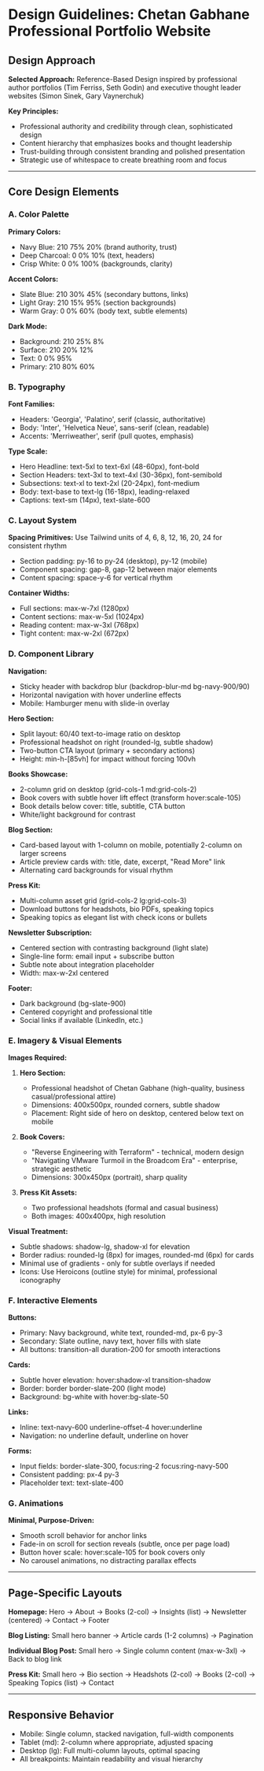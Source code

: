 # Design Guidelines: Chetan Gabhane Professional Portfolio Website

## Design Approach

**Selected Approach:** Reference-Based Design inspired by professional author portfolios (Tim Ferriss, Seth Godin) and executive thought leader websites (Simon Sinek, Gary Vaynerchuk)

**Key Principles:**
- Professional authority and credibility through clean, sophisticated design
- Content hierarchy that emphasizes books and thought leadership
- Trust-building through consistent branding and polished presentation
- Strategic use of whitespace to create breathing room and focus

---

## Core Design Elements

### A. Color Palette

**Primary Colors:**
- Navy Blue: 210 75% 20% (brand authority, trust)
- Deep Charcoal: 0 0% 10% (text, headers)
- Crisp White: 0 0% 100% (backgrounds, clarity)

**Accent Colors:**
- Slate Blue: 210 30% 45% (secondary buttons, links)
- Light Gray: 210 15% 95% (section backgrounds)
- Warm Gray: 0 0% 60% (body text, subtle elements)

**Dark Mode:**
- Background: 210 25% 8%
- Surface: 210 20% 12%
- Text: 0 0% 95%
- Primary: 210 80% 60%

### B. Typography

**Font Families:**
- Headers: 'Georgia', 'Palatino', serif (classic, authoritative)
- Body: 'Inter', 'Helvetica Neue', sans-serif (clean, readable)
- Accents: 'Merriweather', serif (pull quotes, emphasis)

**Type Scale:**
- Hero Headline: text-5xl to text-6xl (48-60px), font-bold
- Section Headers: text-3xl to text-4xl (30-36px), font-semibold
- Subsections: text-xl to text-2xl (20-24px), font-medium
- Body: text-base to text-lg (16-18px), leading-relaxed
- Captions: text-sm (14px), text-slate-600

### C. Layout System

**Spacing Primitives:** Use Tailwind units of 4, 6, 8, 12, 16, 20, 24 for consistent rhythm
- Section padding: py-16 to py-24 (desktop), py-12 (mobile)
- Component spacing: gap-8, gap-12 between major elements
- Content spacing: space-y-6 for vertical rhythm

**Container Widths:**
- Full sections: max-w-7xl (1280px)
- Content sections: max-w-5xl (1024px)
- Reading content: max-w-3xl (768px)
- Tight content: max-w-2xl (672px)

### D. Component Library

**Navigation:**
- Sticky header with backdrop blur (backdrop-blur-md bg-navy-900/90)
- Horizontal navigation with hover underline effects
- Mobile: Hamburger menu with slide-in overlay

**Hero Section:**
- Split layout: 60/40 text-to-image ratio on desktop
- Professional headshot on right (rounded-lg, subtle shadow)
- Two-button CTA layout (primary + secondary actions)
- Height: min-h-[85vh] for impact without forcing 100vh

**Books Showcase:**
- 2-column grid on desktop (grid-cols-1 md:grid-cols-2)
- Book covers with subtle hover lift effect (transform hover:scale-105)
- Book details below cover: title, subtitle, CTA button
- White/light background for contrast

**Blog Section:**
- Card-based layout with 1-column on mobile, potentially 2-column on larger screens
- Article preview cards with: title, date, excerpt, "Read More" link
- Alternating card backgrounds for visual rhythm

**Press Kit:**
- Multi-column asset grid (grid-cols-2 lg:grid-cols-3)
- Download buttons for headshots, bio PDFs, speaking topics
- Speaking topics as elegant list with check icons or bullets

**Newsletter Subscription:**
- Centered section with contrasting background (light slate)
- Single-line form: email input + subscribe button
- Subtle note about integration placeholder
- Width: max-w-2xl centered

**Footer:**
- Dark background (bg-slate-900)
- Centered copyright and professional title
- Social links if available (LinkedIn, etc.)

### E. Imagery & Visual Elements

**Images Required:**

1. **Hero Section:**
   - Professional headshot of Chetan Gabhane (high-quality, business casual/professional attire)
   - Dimensions: 400x500px, rounded corners, subtle shadow
   - Placement: Right side of hero on desktop, centered below text on mobile

2. **Book Covers:**
   - "Reverse Engineering with Terraform" - technical, modern design
   - "Navigating VMware Turmoil in the Broadcom Era" - enterprise, strategic aesthetic
   - Dimensions: 300x450px (portrait), sharp quality

3. **Press Kit Assets:**
   - Two professional headshots (formal and casual business)
   - Both images: 400x400px, high resolution

**Visual Treatment:**
- Subtle shadows: shadow-lg, shadow-xl for elevation
- Border radius: rounded-lg (8px) for images, rounded-md (6px) for cards
- Minimal use of gradients - only for subtle overlays if needed
- Icons: Use Heroicons (outline style) for minimal, professional iconography

### F. Interactive Elements

**Buttons:**
- Primary: Navy background, white text, rounded-md, px-6 py-3
- Secondary: Slate outline, navy text, hover fills with slate
- All buttons: transition-all duration-200 for smooth interactions

**Cards:**
- Subtle hover elevation: hover:shadow-xl transition-shadow
- Border: border border-slate-200 (light mode)
- Background: bg-white with hover:bg-slate-50

**Links:**
- Inline: text-navy-600 underline-offset-4 hover:underline
- Navigation: no underline default, underline on hover

**Forms:**
- Input fields: border-slate-300, focus:ring-2 focus:ring-navy-500
- Consistent padding: px-4 py-3
- Placeholder text: text-slate-400

### G. Animations

**Minimal, Purpose-Driven:**
- Smooth scroll behavior for anchor links
- Fade-in on scroll for section reveals (subtle, once per page load)
- Button hover scale: hover:scale-105 for book covers only
- No carousel animations, no distracting parallax effects

---

## Page-Specific Layouts

**Homepage:** Hero → About → Books (2-col) → Insights (list) → Newsletter (centered) → Contact → Footer

**Blog Listing:** Small hero banner → Article cards (1-2 columns) → Pagination

**Individual Blog Post:** Small hero → Single column content (max-w-3xl) → Back to blog link

**Press Kit:** Small hero → Bio section → Headshots (2-col) → Books (2-col) → Speaking Topics (list) → Contact

---

## Responsive Behavior

- Mobile: Single column, stacked navigation, full-width components
- Tablet (md): 2-column where appropriate, adjusted spacing
- Desktop (lg): Full multi-column layouts, optimal spacing
- All breakpoints: Maintain readability and visual hierarchy